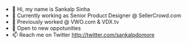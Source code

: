 - 👋 Hi, my name is Sankalp Sinha
- 🌱 Currently working as Senior Product Designer @ SellerCrowd.com
- 💼 Previously worked @ VWO.com & VDX.tv
- 👀 Open to new oppotunities
- 📫 Reach me on Twitter http://twitter.com/sankalpdomore

<!---
sankalpdomore/sankalpdomore is a ✨ special ✨ repository because its `README.md` (this file) appears on your GitHub profile.
You can click the Preview link to take a look at your changes.
--->
